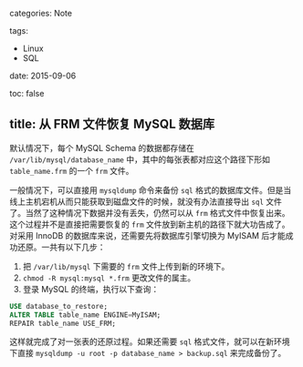 categories: Note

tags:

- Linux
- SQL

date: 2015-09-06

toc: false

title: 从 FRM 文件恢复 MySQL 数据库
---

默认情况下，每个 MySQL Schema 的数据都存储在 `/var/lib/mysql/database_name` 中，其中的每张表都对应这个路径下形如 `table_name.frm` 的一个 `frm` 文件。

一般情况下，可以直接用 `mysqldump` 命令来备份 `sql` 格式的数据库文件。<!--more-->但是当线上主机宕机从而只能获取到磁盘文件的时候，就没有办法直接导出 `sql` 文件了。当然了这种情况下数据并没有丢失，仍然可以从 `frm` 格式文件中恢复出来。这个过程并不是直接把需要恢复的 `frm` 文件放到新主机的路径下就大功告成了。对采用 InnoDB 的数据库来说，还需要先将数据库引擎切换为 MyISAM 后才能成功还原。一共有以下几步：

1. 把 `/var/lib/mysql` 下需要的 `frm` 文件上传到新的环境下。
2. `chmod -R mysql:mysql *.frm` 更改文件的属主。
3. 登录 MySQL 的终端，执行以下查询：

``` sql
USE database_to_restore;
ALTER TABLE table_name ENGINE=MyISAM;
REPAIR table_name USE_FRM;
```

这样就完成了对一张表的还原过程。如果还需要 `sql` 格式文件，就可以在新环境下直接 `mysqldump -u root -p database_name > backup.sql` 来完成备份了。
